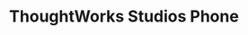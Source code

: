 ---
title: ThoughtWorks Studios Phone
image: images/slides/tw-studios-phone.jpg
width: 2500
height: 1406
---